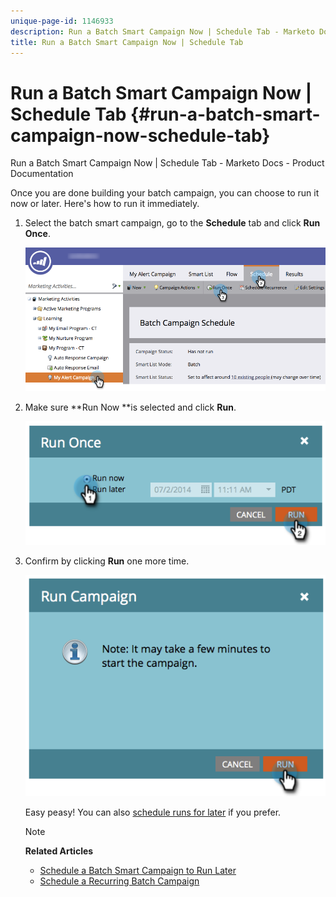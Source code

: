```yaml
---
unique-page-id: 1146933
description: Run a Batch Smart Campaign Now | Schedule Tab - Marketo Docs - Product Documentation
title: Run a Batch Smart Campaign Now | Schedule Tab
---
```


# Run a Batch Smart Campaign Now | Schedule Tab {#run-a-batch-smart-campaign-now-schedule-tab}

Run a Batch Smart Campaign Now | Schedule Tab - Marketo Docs - Product Documentation

Once you are done building your batch campaign, you can choose to run it now or later. Here's how to run it immediately.

1. Select the batch smart campaign, go to the **Schedule** tab and click **Run Once**.

   ![](assets/runcampaignnow-hands.png)

1. Make sure **Run Now **is selected and click **Run**.

   ![](assets/image2014-9-19-15-3a57-3a4.png)

1. Confirm by clicking **Run** one more time.

   ![](assets/image2014-9-19-15-3a57-3a19.png)

   Easy peasy! You can also [schedule runs for later](schedule-a-batch-smart-campaign-to-run-later.md) if you prefer.

   >[!NOTE]
   >
   >**Related Articles**
   >
   >    
   >    
   >    * [Schedule a Batch Smart Campaign to Run Later](schedule-a-batch-smart-campaign-to-run-later.md)
   >    * [Schedule a Recurring Batch Campaign](schedule-a-recurring-batch-campaign.md)
   >    
   >

